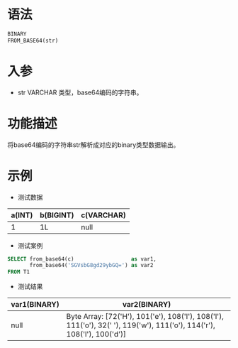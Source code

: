 # 语法

```sql
BINARY
FROM_BASE64(str)
```

# 入参

- str VARCHAR 类型，base64编码的字符串。

# 功能描述

将base64编码的字符串str解析成对应的binary类型数据输出。

# 示例

- 测试数据

| a(INT) | b(BIGINT) | c(VARCHAR) | 
| --- | --- | --- | 
| 1 | 1L | null |

- 测试案例

```sql
SELECT from_base64(c)                  as var1,
       from_base64('SGVsbG8gd29ybGQ=') as var2
FROM T1
```

- 测试结果

| var1(BINARY) | var2(BINARY) |
| --- | --- |
| null | Byte Array: [72('H'), 101('e'), 108('l'), 108('l'), 111('o'), 32(' '), 119('w'), 111('o'), 114('r'), 108('l'), 100('d')] |

